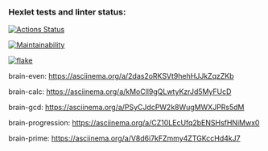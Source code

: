 ### Hexlet tests and linter status:
[![Actions Status](https://github.com/nikon2127/python-project-lvl1/workflows/hexlet-check/badge.svg)](https://github.com/nikon2127/python-project-lvl1/actions)

[![Maintainability](https://api.codeclimate.com/v1/badges/d6f03406624b86a721f6/maintainability)](https://codeclimate.com/github/nikon2127/python-project-lvl1/maintainability)

[![flake](https://github.com/nikon2127/python-project-lvl1/actions/workflows/flake.yml/badge.svg)](https://github.com/nikon2127/python-project-lvl1/actions/workflows/flake.yml)

brain-even: https://asciinema.org/a/2das2oRKSVt9hehHJJkZqzZKb

brain-calc: https://asciinema.org/a/kMoCll9gQLwtyKzrJd5MyFUcD

brain-gcd: https://asciinema.org/a/PSyCJdcPW2k8WugMWXJPRs5dM

brain-progression: https://asciinema.org/a/CZ10LEcUfq2bENSHsfHNiMwx0

brain-prime: https://asciinema.org/a/V8d6i7kFZmmy4ZTGKccHd4kJ7